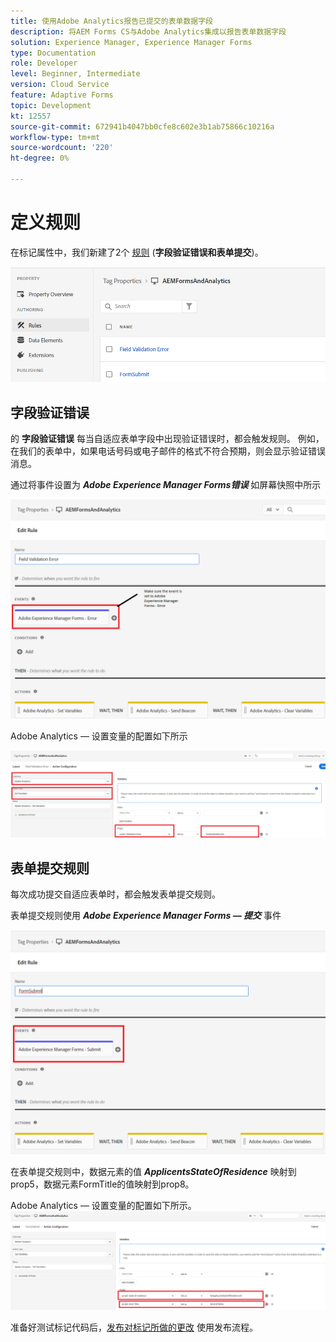 ```yaml
---
title: 使用Adobe Analytics报告已提交的表单数据字段
description: 将AEM Forms CS与Adobe Analytics集成以报告表单数据字段
solution: Experience Manager, Experience Manager Forms
type: Documentation
role: Developer
level: Beginner, Intermediate
version: Cloud Service
feature: Adaptive Forms
topic: Development
kt: 12557
source-git-commit: 672941b4047bb0cfe8c602e3b1ab75866c10216a
workflow-type: tm+mt
source-wordcount: '220'
ht-degree: 0%

---
```


# 定义规则

在标记属性中，我们新建了2个 [规则](https://experienceleague.adobe.com/docs/platform-learn/implement-in-websites/configure-tags/add-data-elements-rules.html) (**字段验证错误和表单提交**)。

![自适应表单](assets/rules.png)


## 字段验证错误

的 **字段验证错误** 每当自适应表单字段中出现验证错误时，都会触发规则。 例如，在我们的表单中，如果电话号码或电子邮件的格式不符合预期，则会显示验证错误消息。

通过将事件设置为 _**Adobe Experience Manager Forms错误**_ 如屏幕快照中所示



![申请人 — 国家居住地](assets/field_validation_error_rule.png)

Adobe Analytics — 设置变量的配置如下所示

![设置操作](assets/field_validation_action_rule.png)

## 表单提交规则

每次成功提交自适应表单时，都会触发表单提交规则。

表单提交规则使用 _**Adobe Experience Manager Forms — 提交**_ 事件

![form-submit-rule](assets/form-submit-rule.png)

在表单提交规则中，数据元素的值 _**ApplicentsStateOfResidence**_ 映射到prop5，数据元素FormTitle的值映射到prop8。

Adobe Analytics — 设置变量的配置如下所示。
![form-submit-rule-set-variables](assets/form-submit-set-variable.png)

准备好测试标记代码后，[发布对标记所做的更改](https://experienceleague.adobe.com/docs/experience-platform/tags/publish/publishing-flow.html) 使用发布流程。
